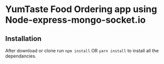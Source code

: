 # YumTaste Food Ordering app using Node-express-mongo-socket.io


## Installation 
After download or clone run `npm install` OR `yarn install` to install all the dependancies.

